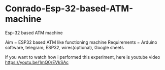 # Conrado-Esp-32-based-ATM-machine
Esp-32 based ATM machine

Aim = ESP32 based ATM like functioning machine
Requirements = Arduino software, telegram, ESP32, wires(optional), Google sheets

If you want to watch how i performed this experiment, here is youtube video
https://youtu.be/1mQ0rEVkSAc
